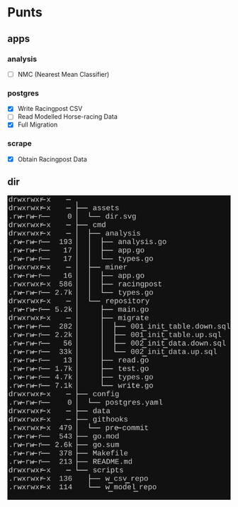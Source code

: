 # Punts

## apps

### analysis

- [ ] NMC (Nearest Mean Classifier)

### postgres

- [x] Write Racingpost CSV
- [ ] Read Modelled Horse-racing Data
- [x] Full Migration

### scrape

- [x] Obtain Racingpost Data

## dir

![dir](/assets/dir.svg)
